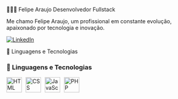 👨🏼‍💻 Felipe Araujo
Desenvolvedor Fullstack

Me chamo Felipe Araujo, um profissional em constante evolução, apaixonado por tecnologia e inovação.

<p align="left"> <a href="linkedin.com/in/felipe-ferreira-araujo-dev"> <img alt="LinkedIn" title="Me siga no LinkedIn!" src="https://img.shields.io/badge/linkedin-%230077B5.svg?style=for-the-badge&logo=linkedin&logoColor=white" /> </a> </p>
🤖 Linguagens e Tecnologias

### 🤖 Linguagens e Tecnologias

<div style="display: flex; align-items: center; gap: 10px;">
    <img 
        alt="HTML"
        title="HTML" 
        width="40px" 
        src="https://cdn.jsdelivr.net/gh/devicons/devicon@latest/icons/html5/html5-original.svg" 
    />
    <img 
        alt="CSS" 
        title="CSS"
        width="40px" 
        src="https://cdn.jsdelivr.net/gh/devicons/devicon@latest/icons/css3/css3-original.svg" 
    />
    <img 
        alt="JavaScript" 
        title="JavaScript"
        width="40px" 
        src="https://cdn.jsdelivr.net/gh/devicons/devicon@latest/icons/javascript/javascript-original.svg" 
    />
    <img 
        alt="PHP" 
        title="PHP"
        width="40px" 
        src="https://cdn.jsdelivr.net/gh/devicons/devicon@latest/icons/php/php-original.svg" 
    />
</div>

